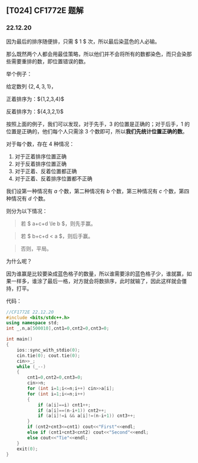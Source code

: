 <head>
    <link rel="stylesheet" href="./articles/monokai-sublime.css">
    <script src="https://cdn.mathjax.org/mathjax/latest/MathJax.js?config=TeX-AMS-MML_HTMLorMML" type="text/javascript"></script>
    <script type="text/x-mathjax-config">
        MathJax.Hub.Config({
            tex2jax: {
            skipTags: ['script', 'noscript', 'style', 'textarea', 'pre'],
            inlineMath: [['$','$']]
            }
        });
    </script>
</head>

## [T024] CF1772E 题解
### 22.12.20

因为最后的排序随便排，只需 $ 1 $ 次，所以最后染蓝色的人必输。

那么既然两个人都会用最佳策略，所以他们并不会将所有的数都染色，而只会染那些需要重排的数，即位置错误的数。

举个例子：

给定数列 $\{2,4,3,1\}$，

正着排序为：$\{1,2,3,4}\$

反着排序为：$\{4,3,2,1}\$

按照上面的例子，我们可以发现，对于先手，$3$ 的位置是正确的；对于后手，$1$ 的位置是正确的，他们每个人只需涂 $3$ 个数即可，所以**我们先统计位置正确的数**。

对于每个数，存在 $4$ 种情况：

1. 对于正着排序位置正确
2. 对于反着排序位置正确
3. 对于正着、反着位置都正确
4. 对于正着、反着排序位置都不正确

我们设第一种情况有 $a$ 个数，第二种情况有 $b$ 个数，第三种情况有 $c$ 个数，第四种情况有 $d$ 个数。

则分为以下情况：

> 若 $ a+c+d \le b $，则先手赢。

> 若 $ b+c+d < a $，则后手赢。

> 否则，平局。

为什么呢？

因为谁赢是比较要染成蓝色格子的数量，所以谁需要涂的蓝色格子少，谁就赢，如果一样多，谁涂了最后一格，对方就会将数排序，此时就输了，因此这样就会僵持，打平。

代码：

```cpp
//CF1772E 22.12.20
#include <bits/stdc++.h>
using namespace std;
int _,n,a[500010],cnt1=0,cnt2=0,cnt3=0;

int main()
{
    ios::sync_with_stdio(0);
    cin.tie(0); cout.tie(0);
    cin>>_;
    while (_--)
    {
        cnt1=0,cnt2=0,cnt3=0;
        cin>>n;
        for (int i=1;i<=n;i++) cin>>a[i];
        for (int i=1;i<=n;i++)
        {
            if (a[i]==i) cnt1++;
            if (a[i]==(n-i+1)) cnt2++;
            if (a[i]!=i && a[i]!=(n-i+1)) cnt3++;
        }
        if (cnt2+cnt3<=cnt1) cout<<"First"<<endl;
        else if (cnt1+cnt3<cnt2) cout<<"Second"<<endl;
        else cout<<"Tie"<<endl;
    }
    exit(0);
}
```
